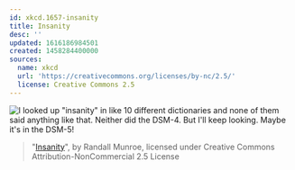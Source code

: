 ```yaml
---
id: xkcd.1657-insanity
title: Insanity
desc: ''
updated: 1616186984501
created: 1458284400000
sources:
  name: xkcd
  url: 'https://creativecommons.org/licenses/by-nc/2.5/'
  license: Creative Commons 2.5
---
```

![I looked up "insanity" in like 10 different dictionaries and none of them said anything like that. Neither did the DSM-4. But I'll keep looking. Maybe it's in the DSM-5!](https://imgs.xkcd.com/comics/insanity.png)
> "[Insanity](https://xkcd.com/1657/)", by Randall Munroe, licensed under Creative Commons Attribution-NonCommercial 2.5 License
